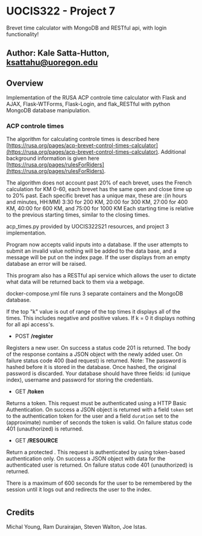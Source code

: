 # UOCIS322 - Project 7 #

Brevet time calculator with MongoDB and RESTful api, with login functionality!

## Author: Kale Satta-Hutton, ksattahu@uoregon.edu ##

## Overview

Implementation of the RUSA ACP controle time calculator with Flask and AJAX,
Flask-WTForms, Flask-Login, and flak_RESTful with python MongoDB database manipulation.

### ACP controle times

The algorithm for calculating controle times is described here [https://rusa.org/pages/acp-brevet-control-times-calculator](https://rusa.org/pages/acp-brevet-control-times-calculator). Additional background information is given here [https://rusa.org/pages/rulesForRiders](https://rusa.org/pages/rulesForRiders).

The algorithm does not account past 20% of each brevet, uses the French
calculation for KM 0-60, each brevet has the same open and close time up to 20%
past. Each specific brevet has a unique max, these are :(in hours and minutes, HH:MM)
3:30 for 200 KM, 20:00 for 300 KM, 27:00 for 400 KM, 40:00 for 600 KM, and 75:00 for 1000 KM
Each starting time is relative to the previous starting times, similar to the closing times.

acp_times.py provided by UOCIS322S21 resources, and project 3 implementation.

Program now accepts valid inputs into a database. If the user attempts to submit an invalid
value nothing will be added to the data base, and a message will be put on the index page.
If the user displays from an empty database an error will be raised.

This program also has a RESTful api service which allows the user to dictate what data
will be returned back to them via a webpage.

docker-compose.yml file runs 3 separate containers and the MongoDB database.

If the top "k" value is out of range of the top times it displays all of the times.
This includes negative and positive values. If k = 0 it displays nothing for all
api access's.

- POST **/register**

Registers a new user. On success a status code 201 is returned. The body of the response contains a JSON object with the newly added user. On failure status code 400 (bad request) is returned. Note: The password is hashed before it is stored in the database. Once hashed, the original password is discarded. Your database should have three fields: id (unique index), username and password for storing the credentials.

- GET **/token**

Returns a token. This request must be authenticated using a HTTP Basic Authentication. On success a JSON object is returned with a field `token` set to the authentication token for the user and a field `duration` set to the (approximate) number of seconds the token is valid. On failure status code 401 (unauthorized) is returned.

- GET **/RESOURCE**

Return a protected <resource>. This request is authenticated by using token-based authentication only. On success a JSON object with data for the authenticated user is returned. On failure status code 401 (unauthorized) is returned.

There is a maximum of 600 seconds for the user to be remembered by the session until it logs out and redirects the user to the index.

#

## Credits

Michal Young, Ram Durairajan, Steven Walton, Joe Istas.
